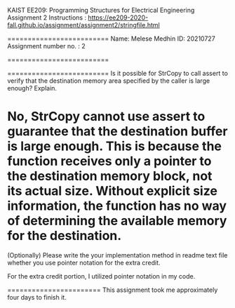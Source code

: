 
KAIST EE209: Programming Structures for Electrical Engineering 
Assignment 2
Instructions : https://ee209-2020-fall.github.io/assignment/assignment2/stringfile.html

=========================
Name: Melese Medhin
ID: 20210727
Assignment number no. :  2

=========================

=========================
Is it possible for StrCopy to call assert to verify that the destination memory area specified by the caller is large enough? Explain.

No, StrCopy cannot use assert to guarantee that the destination buffer is large enough. This is because the function receives only a pointer to the destination memory block, not its actual size. Without explicit size information, the function has no way of determining the available memory for the destination.
=======================
(Optionally) Please write the your implementation method in readme text file whether you use pointer notation for the extra credit. 

For the extra credit portion, I utilized pointer notation in my code.

=======================
 This assignment took me approximately four days to finish it.
